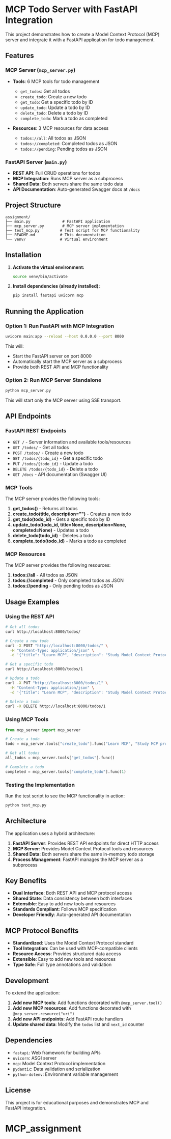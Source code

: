 # MCP Todo Server with FastAPI Integration

This project demonstrates how to create a Model Context Protocol (MCP) server and integrate it with a FastAPI application for todo management.

## Features

### MCP Server (`mcp_server.py`)
- **Tools**: 6 MCP tools for todo management
  - `get_todos`: Get all todos
  - `create_todo`: Create a new todo
  - `get_todo`: Get a specific todo by ID
  - `update_todo`: Update a todo by ID
  - `delete_todo`: Delete a todo by ID
  - `complete_todo`: Mark a todo as completed

- **Resources**: 3 MCP resources for data access
  - `todos://all`: All todos as JSON
  - `todos://completed`: Completed todos as JSON
  - `todos://pending`: Pending todos as JSON

### FastAPI Server (`main.py`)
- **REST API**: Full CRUD operations for todos
- **MCP Integration**: Runs MCP server as a subprocess
- **Shared Data**: Both servers share the same todo data
- **API Documentation**: Auto-generated Swagger docs at `/docs`

## Project Structure

```
assignment/
├── main.py              # FastAPI application
├── mcp_server.py        # MCP server implementation
├── test_mcp.py         # Test script for MCP functionality
├── README.md           # This documentation
└── venv/               # Virtual environment
```

## Installation

1. **Activate the virtual environment:**
   ```bash
   source venv/bin/activate
   ```

2. **Install dependencies (already installed):**
   ```bash
   pip install fastapi uvicorn mcp
   ```

## Running the Application

### Option 1: Run FastAPI with MCP Integration
```bash
uvicorn main:app --reload --host 0.0.0.0 --port 8000
```

This will:
- Start the FastAPI server on port 8000
- Automatically start the MCP server as a subprocess
- Provide both REST API and MCP functionality

### Option 2: Run MCP Server Standalone
```bash
python mcp_server.py
```

This will start only the MCP server using SSE transport.

## API Endpoints

### FastAPI REST Endpoints

- `GET /` - Server information and available tools/resources
- `GET /todos/` - Get all todos
- `POST /todos/` - Create a new todo
- `GET /todos/{todo_id}` - Get a specific todo
- `PUT /todos/{todo_id}` - Update a todo
- `DELETE /todos/{todo_id}` - Delete a todo
- `GET /docs` - API documentation (Swagger UI)

### MCP Tools

The MCP server provides the following tools:

1. **get_todos()** - Returns all todos
2. **create_todo(title, description="")** - Creates a new todo
3. **get_todo(todo_id)** - Gets a specific todo by ID
4. **update_todo(todo_id, title=None, description=None, completed=None)** - Updates a todo
5. **delete_todo(todo_id)** - Deletes a todo
6. **complete_todo(todo_id)** - Marks a todo as completed

### MCP Resources

The MCP server provides the following resources:

1. **todos://all** - All todos as JSON
2. **todos://completed** - Only completed todos as JSON
3. **todos://pending** - Only pending todos as JSON

## Usage Examples

### Using the REST API

```bash
# Get all todos
curl http://localhost:8000/todos/

# Create a new todo
curl -X POST "http://localhost:8000/todos/" \
  -H "Content-Type: application/json" \
  -d '{"title": "Learn MCP", "description": "Study Model Context Protocol", "completed": false}'

# Get a specific todo
curl http://localhost:8000/todos/1

# Update a todo
curl -X PUT "http://localhost:8000/todos/1" \
  -H "Content-Type: application/json" \
  -d '{"title": "Learn MCP", "description": "Study Model Context Protocol", "completed": true}'

# Delete a todo
curl -X DELETE http://localhost:8000/todos/1
```

### Using MCP Tools

```python
from mcp_server import mcp_server

# Create a todo
todo = mcp_server.tools["create_todo"].func("Learn MCP", "Study MCP protocol")

# Get all todos
all_todos = mcp_server.tools["get_todos"].func()

# Complete a todo
completed = mcp_server.tools["complete_todo"].func(1)
```

### Testing the Implementation

Run the test script to see the MCP functionality in action:

```bash
python test_mcp.py
```

## Architecture

The application uses a hybrid architecture:

1. **FastAPI Server**: Provides REST API endpoints for direct HTTP access
2. **MCP Server**: Provides Model Context Protocol tools and resources
3. **Shared Data**: Both servers share the same in-memory todo storage
4. **Process Management**: FastAPI manages the MCP server as a subprocess

## Key Benefits

- **Dual Interface**: Both REST API and MCP protocol access
- **Shared State**: Data consistency between both interfaces
- **Extensible**: Easy to add new tools and resources
- **Standards Compliant**: Follows MCP specification
- **Developer Friendly**: Auto-generated API documentation

## MCP Protocol Benefits

- **Standardized**: Uses the Model Context Protocol standard
- **Tool Integration**: Can be used with MCP-compatible clients
- **Resource Access**: Provides structured data access
- **Extensible**: Easy to add new tools and resources
- **Type Safe**: Full type annotations and validation

## Development

To extend the application:

1. **Add new MCP tools**: Add functions decorated with `@mcp_server.tool()`
2. **Add new MCP resources**: Add functions decorated with `@mcp_server.resource("uri")`
3. **Add new API endpoints**: Add FastAPI route handlers
4. **Update shared data**: Modify the `todos` list and `next_id` counter

## Dependencies

- `fastapi`: Web framework for building APIs
- `uvicorn`: ASGI server
- `mcp`: Model Context Protocol implementation
- `pydantic`: Data validation and serialization
- `python-dotenv`: Environment variable management

## License

This project is for educational purposes and demonstrates MCP and FastAPI integration.
# MCP_assignment
